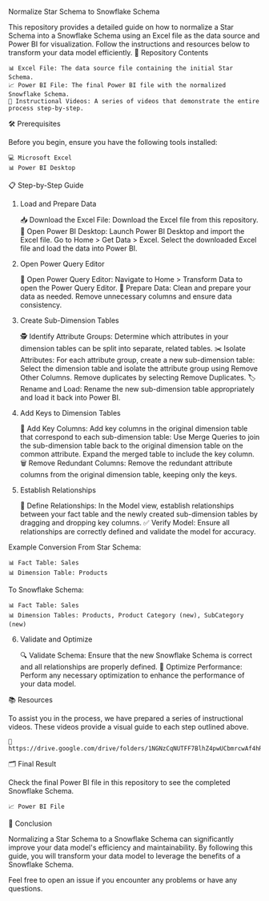 Normalize Star Schema to Snowflake Schema

This repository provides a detailed guide on how to normalize a Star Schema into a Snowflake Schema using an Excel file as the data source and Power BI for visualization. Follow the instructions and resources below to transform your data model efficiently.
📂 Repository Contents

    📊 Excel File: The data source file containing the initial Star Schema.
    📈 Power BI File: The final Power BI file with the normalized Snowflake Schema.
    🎥 Instructional Videos: A series of videos that demonstrate the entire process step-by-step.

🛠 Prerequisites

Before you begin, ensure you have the following tools installed:

    💻 Microsoft Excel
    📊 Power BI Desktop

📋 Step-by-Step Guide
1. Load and Prepare Data

    📥 Download the Excel File: Download the Excel file from this repository.
    🏁 Open Power BI Desktop: Launch Power BI Desktop and import the Excel file.
        Go to Home > Get Data > Excel.
        Select the downloaded Excel file and load the data into Power BI.

2. Open Power Query Editor

    🔄 Open Power Query Editor: Navigate to Home > Transform Data to open the Power Query Editor.
    🧹 Prepare Data: Clean and prepare your data as needed. Remove unnecessary columns and ensure data consistency.

3. Create Sub-Dimension Tables

    🕵️ Identify Attribute Groups: Determine which attributes in your dimension tables can be split into separate, related tables.
    ✂️ Isolate Attributes: For each attribute group, create a new sub-dimension table:
        Select the dimension table and isolate the attribute group using Remove Other Columns.
        Remove duplicates by selecting Remove Duplicates.
    🏷️ Rename and Load: Rename the new sub-dimension table appropriately and load it back into Power BI.

4. Add Keys to Dimension Tables

    🔑 Add Key Columns: Add key columns in the original dimension table that correspond to each sub-dimension table:
        Use Merge Queries to join the sub-dimension table back to the original dimension table on the common attribute.
        Expand the merged table to include the key column.
    🗑️ Remove Redundant Columns: Remove the redundant attribute columns from the original dimension table, keeping only the keys.

5. Establish Relationships

    🔗 Define Relationships: In the Model view, establish relationships between your fact table and the newly created sub-dimension tables by dragging and dropping key columns.
    ✅ Verify Model: Ensure all relationships are correctly defined and validate the model for accuracy.

Example Conversion
From Star Schema:

    📊 Fact Table: Sales
    📊 Dimension Table: Products

To Snowflake Schema:

    📊 Fact Table: Sales
    📊 Dimension Tables: Products, Product Category (new), SubCategory (new)

6. Validate and Optimize

    🔍 Validate Schema: Ensure that the new Snowflake Schema is correct and all relationships are properly defined.
    🚀 Optimize Performance: Perform any necessary optimization to enhance the performance of your data model.

📚 Resources

To assist you in the process, we have prepared a series of instructional videos. These videos provide a visual guide to each step outlined above.

    🎥 https://drive.google.com/drive/folders/1NGNzCqNUTFF7BlhZ4pwUCbmrcwAf4hRL

🗂 Final Result

Check the final Power BI file in this repository to see the completed Snowflake Schema.

    📈 Power BI File

📌 Conclusion

Normalizing a Star Schema to a Snowflake Schema can significantly improve your data model's efficiency and maintainability. By following this guide, you will transform your data model to leverage the benefits of a Snowflake Schema.

Feel free to open an issue if you encounter any problems or have any questions.
